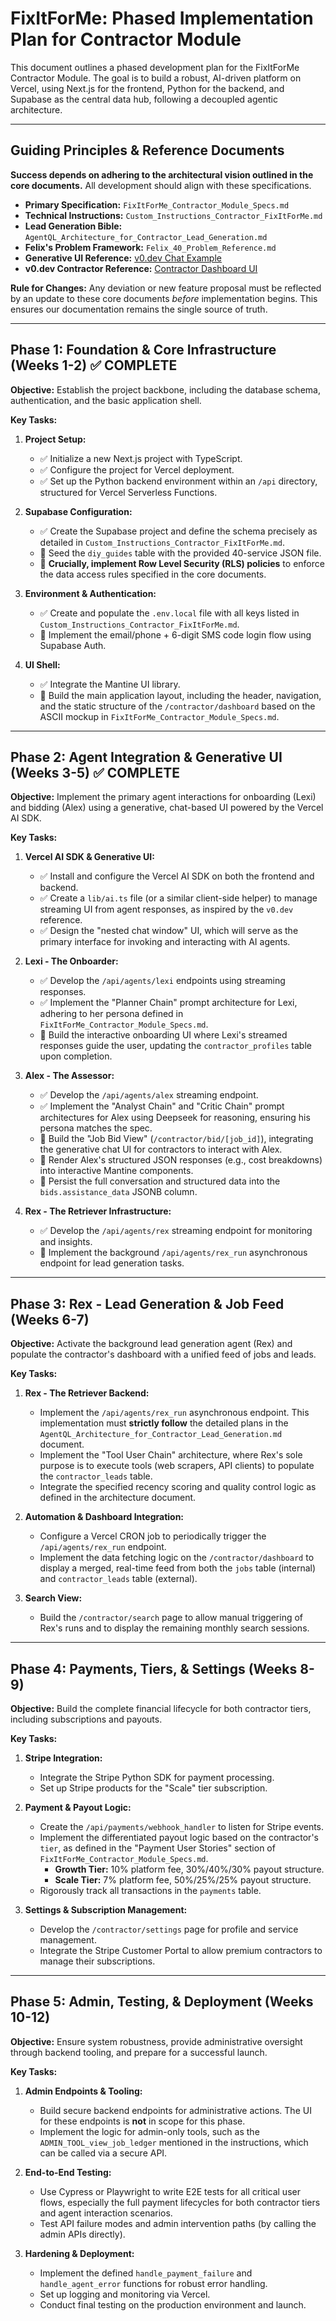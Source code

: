 # FixItForMe: Phased Implementation Plan for Contractor Module

This document outlines a phased development plan for the FixItForMe Contractor Module. The goal is to build a robust, AI-driven platform on Vercel, using Next.js for the frontend, Python for the backend, and Supabase as the central data hub, following a decoupled agentic architecture.

---

## Guiding Principles & Reference Documents

**Success depends on adhering to the architectural vision outlined in the core documents.** All development should align with these specifications.

*   **Primary Specification:** `FixItForMe_Contractor_Module_Specs.md`
*   **Technical Instructions:** `Custom_Instructions_Contractor_FixItForMe.md`
*   **Lead Generation Bible:** `AgentQL_Architecture_for_Contractor_Lead_Generation.md`
*   **Felix's Problem Framework:** `Felix_40_Problem_Reference.md`
*   **Generative UI Reference:** [v0.dev Chat Example](https://v0.dev/chat/b/b_MX1Ev6PvA7e)
*   **v0.dev Contractor Reference:** [Contractor Dashboard UI](https://v0.dev/chat/b/b_MX1Ev6PvA7e)

**Rule for Changes:** Any deviation or new feature proposal must be reflected by an update to these core documents *before* implementation begins. This ensures our documentation remains the single source of truth.

---

## Phase 1: Foundation & Core Infrastructure (Weeks 1-2) ✅ COMPLETE

**Objective:** Establish the project backbone, including the database schema, authentication, and the basic application shell.

**Key Tasks:**

1.  **Project Setup:**
    *   ✅ Initialize a new Next.js project with TypeScript.
    *   ✅ Configure the project for Vercel deployment.
    *   ✅ Set up the Python backend environment within an `/api` directory, structured for Vercel Serverless Functions.

2.  **Supabase Configuration:**
    *   ✅ Create the Supabase project and define the schema precisely as detailed in `Custom_Instructions_Contractor_FixItForMe.md`.
    *   🔄 Seed the `diy_guides` table with the provided 40-service JSON file.
    *   🔄 **Crucially, implement Row Level Security (RLS) policies** to enforce the data access rules specified in the core documents.

3.  **Environment & Authentication:**
    *   ✅ Create and populate the `.env.local` file with all keys listed in `Custom_Instructions_Contractor_FixItForMe.md`.
    *   🔄 Implement the email/phone + 6-digit SMS code login flow using Supabase Auth.

4.  **UI Shell:**
    *   ✅ Integrate the Mantine UI library.
    *   🔄 Build the main application layout, including the header, navigation, and the static structure of the `/contractor/dashboard` based on the ASCII mockup in `FixItForMe_Contractor_Module_Specs.md`.

---

## Phase 2: Agent Integration & Generative UI (Weeks 3-5) ✅ COMPLETE

**Objective:** Implement the primary agent interactions for onboarding (Lexi) and bidding (Alex) using a generative, chat-based UI powered by the Vercel AI SDK.

**Key Tasks:**

1.  **Vercel AI SDK & Generative UI:**
    *   ✅ Install and configure the Vercel AI SDK on both the frontend and backend.
    *   ✅ Create a `lib/ai.ts` file (or a similar client-side helper) to manage streaming UI from agent responses, as inspired by the `v0.dev` reference.
    *   ✅ Design the "nested chat window" UI, which will serve as the primary interface for invoking and interacting with AI agents.

2.  **Lexi - The Onboarder:**
    *   ✅ Develop the `/api/agents/lexi` endpoints using streaming responses.
    *   ✅ Implement the "Planner Chain" prompt architecture for Lexi, adhering to her persona defined in `FixItForMe_Contractor_Module_Specs.md`.
    *   🔄 Build the interactive onboarding UI where Lexi's streamed responses guide the user, updating the `contractor_profiles` table upon completion.

3.  **Alex - The Assessor:**
    *   ✅ Develop the `/api/agents/alex` streaming endpoint.
    *   ✅ Implement the "Analyst Chain" and "Critic Chain" prompt architectures for Alex using Deepseek for reasoning, ensuring his persona matches the spec.
    *   🔄 Build the "Job Bid View" (`/contractor/bid/[job_id]`), integrating the generative chat UI for contractors to interact with Alex.
    *   🔄 Render Alex's structured JSON responses (e.g., cost breakdowns) into interactive Mantine components.
    *   🔄 Persist the full conversation and structured data into the `bids.assistance_data` JSONB column.

4.  **Rex - The Retriever Infrastructure:**
    *   ✅ Develop the `/api/agents/rex` streaming endpoint for monitoring and insights.
    *   🔄 Implement the background `/api/agents/rex_run` asynchronous endpoint for lead generation tasks.

---

## Phase 3: Rex - Lead Generation & Job Feed (Weeks 6-7)

**Objective:** Activate the background lead generation agent (Rex) and populate the contractor's dashboard with a unified feed of jobs and leads.

**Key Tasks:**

1.  **Rex - The Retriever Backend:**
    *   Implement the `/api/agents/rex_run` asynchronous endpoint. This implementation must **strictly follow** the detailed plans in the `AgentQL_Architecture_for_Contractor_Lead_Generation.md` document.
    *   Implement the "Tool User Chain" architecture, where Rex's sole purpose is to execute tools (web scrapers, API clients) to populate the `contractor_leads` table.
    *   Integrate the specified recency scoring and quality control logic as defined in the architecture document.

2.  **Automation & Dashboard Integration:**
    *   Configure a Vercel CRON job to periodically trigger the `/api/agents/rex_run` endpoint.
    *   Implement the data fetching logic on the `/contractor/dashboard` to display a merged, real-time feed from both the `jobs` table (internal) and `contractor_leads` table (external).

3.  **Search View:**
    *   Build the `/contractor/search` page to allow manual triggering of Rex's runs and to display the remaining monthly search sessions.

---

## Phase 4: Payments, Tiers, & Settings (Weeks 8-9)

**Objective:** Build the complete financial lifecycle for both contractor tiers, including subscriptions and payouts.

**Key Tasks:**

1.  **Stripe Integration:**
    *   Integrate the Stripe Python SDK for payment processing.
    *   Set up Stripe products for the "Scale" tier subscription.

2.  **Payment & Payout Logic:**
    *   Create the `/api/payments/webhook_handler` to listen for Stripe events.
    *   Implement the differentiated payout logic based on the contractor's `tier`, as defined in the "Payment User Stories" section of `FixItForMe_Contractor_Module_Specs.md`.
        *   **Growth Tier:** 10% platform fee, 30%/40%/30% payout structure.
        *   **Scale Tier:** 7% platform fee, 50%/25%/25% payout structure.
    *   Rigorously track all transactions in the `payments` table.

3.  **Settings & Subscription Management:**
    *   Develop the `/contractor/settings` page for profile and service management.
    *   Integrate the Stripe Customer Portal to allow premium contractors to manage their subscriptions.

---

## Phase 5: Admin, Testing, & Deployment (Weeks 10-12)

**Objective:** Ensure system robustness, provide administrative oversight through backend tooling, and prepare for a successful launch.

**Key Tasks:**

1.  **Admin Endpoints & Tooling:**
    *   Build secure backend endpoints for administrative actions. The UI for these endpoints is **not** in scope for this phase.
    *   Implement the logic for admin-only tools, such as the `ADMIN_TOOL_view_job_ledger` mentioned in the instructions, which can be called via a secure API.

2.  **End-to-End Testing:**
    *   Use Cypress or Playwright to write E2E tests for all critical user flows, especially the full payment lifecycles for both contractor tiers and agent interaction scenarios.
    *   Test API failure modes and admin intervention paths (by calling the admin APIs directly).

3.  **Hardening & Deployment:**
    *   Implement the defined `handle_payment_failure` and `handle_agent_error` functions for robust error handling.
    *   Set up logging and monitoring via Vercel.
    *   Conduct final testing on the production environment and launch.
